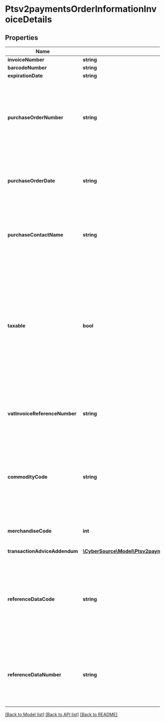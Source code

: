 # Ptsv2paymentsOrderInformationInvoiceDetails

## Properties
Name | Type | Description | Notes
------------ | ------------- | ------------- | -------------
**invoiceNumber** | **string** | Invoice Number. | [optional] 
**barcodeNumber** | **string** | Barcode Number. | [optional] 
**expirationDate** | **string** | Expiration Date. | [optional] 
**purchaseOrderNumber** | **string** | Value used by your customer to identify the order. This value is typically a purchase order number. CyberSource recommends that you do not populate the field with all zeros or nines.  For processor-specific information, see the &#x60;user_po&#x60; field in [Level II and Level III Processing Using the SCMP API.](http://apps.cybersource.com/library/documentation/dev_guides/Level_2_3_SCMP_API/html) | [optional] 
**purchaseOrderDate** | **string** | Date the order was processed. &#x60;Format: YYYY-MM-DD&#x60;.  For processor-specific information, see the &#x60;purchaser_order_date&#x60; field in [Level II and Level III Processing Using the SCMP API.](http://apps.cybersource.com/library/documentation/dev_guides/Level_2_3_SCMP_API/html) | [optional] 
**purchaseContactName** | **string** | The name of the individual or the company contacted for company authorized purchases.  For processor-specific information, see the &#x60;authorized_contact_name&#x60; field in [Level II and Level III Processing Using the SCMP API.](http://apps.cybersource.com/library/documentation/dev_guides/Level_2_3_SCMP_API/html) | [optional] 
**taxable** | **bool** | Flag that indicates whether an order is taxable. This value must be true if the sum of all _lineItems[].taxAmount_ values &gt; 0.  If you do not include any &#x60;lineItems[].taxAmount&#x60; values in your request, CyberSource does not include &#x60;invoiceDetails.taxable&#x60; in the data it sends to the processor.  For processor-specific information, see the &#x60;tax_indicator&#x60; field in [Level II and Level III Processing Using the SCMP API.](http://apps.cybersource.com/library/documentation/dev_guides/Level_2_3_SCMP_API/html)  Possible values:  - **true**  - **false** | [optional] 
**vatInvoiceReferenceNumber** | **string** | VAT invoice number associated with the transaction.  For processor-specific information, see the &#x60;vat_invoice_ref_number&#x60; field in [Level II and Level III Processing Using the SCMP API.](http://apps.cybersource.com/library/documentation/dev_guides/Level_2_3_SCMP_API/html) | [optional] 
**commodityCode** | **string** | International description code of the overall order’s goods or services or the Categorizes purchases for VAT reporting. Contact your acquirer for a list of codes.  For processor-specific information, see the &#x60;summary_commodity_code&#x60; field in [Level II and Level III Processing Using the SCMP API.](http://apps.cybersource.com/library/documentation/dev_guides/Level_2_3_SCMP_API/html) | [optional] 
**merchandiseCode** | **int** | Identifier for the merchandise. Possible value:   - 1000: Gift card  This field is supported only for **American Express Direct**. | [optional] 
**transactionAdviceAddendum** | [**\CyberSource\Model\Ptsv2paymentsOrderInformationInvoiceDetailsTransactionAdviceAddendum[]**](Ptsv2paymentsOrderInformationInvoiceDetailsTransactionAdviceAddendum.md) |  | [optional] 
**referenceDataCode** | **string** | Code that identifies the value of the &#x60;referenceDataNumber&#x60; field.  For the possible values, see \&quot;Reference Data Codes\&quot; in [Level II and Level III Processing Using the SCMP API.](https://apps.cybersource.com/library/documentation/dev_guides/Level_2_3_SCMP_API/html/wwhelp/wwhimpl/js/html/wwhelp.htm).  This field is a pass-through, which means that CyberSource does not verify the value or modify it in any way before sending it to the processor. | [optional] 
**referenceDataNumber** | **string** | Reference number. The meaning of this value is identified by the value of the &#x60;referenceDataCode&#x60; field.  This field is a pass-through, which means that CyberSource does not verify the value or modify it in any way before sending it to the processor. | [optional] 

[[Back to Model list]](../README.md#documentation-for-models) [[Back to API list]](../README.md#documentation-for-api-endpoints) [[Back to README]](../README.md)


